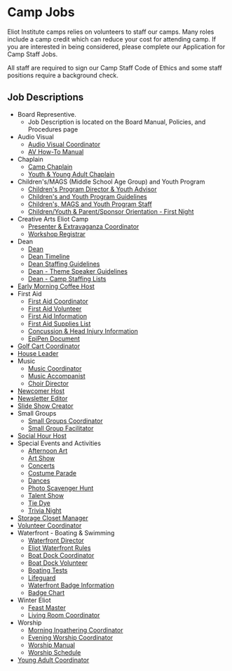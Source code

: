 # Camp Jobs

Eliot Institute camps relies on volunteers to staff our camps. Many roles include a camp credit which can reduce your cost for attending camp. If you are interested in being considered, please complete our Application for Camp Staff Jobs. 

All staff are required to sign our Camp Staff Code of Ethics and some staff positions require a background check. 

## Job Descriptions

- Board Representive.
    - Job Description is located on the Board Manual, Policies, and Procedures page
- Audio Visual
     - [Audio Visual Coordinator](pdf/job/av/AV_Coordinator_(2024).pdf) 
     - [AV How-To Manual](pdf/job/av/AV_Manual_(2024).pdf)     
- Chaplain
    - [Camp Chaplain](pdf/job/chaplain/Camp_Chaplain.(2017).pdf)
    - [Youth &amp; Young Adult Chaplain](pdf/job/chaplain/Youth-Young_Adult_Chaplain.(2017).pdf)
- Children's/MAGS (Middle School Age Group) and Youth Program
    - [Children's Program Director & Youth Advisor](pdf/job/youth/Children's_Program_Director_and_Youth_Advisor_(2024).pdf)
    - [Children's and Youth Program Guidelines](pdf/job/youth/Children's_and_Youth_Program_Guidelines_(2024).pdf)
    - [Children's, MAGS and Youth Program Staff](pdf/job/youth/Children's_and_Youth_Staff_(2024).pdf)
    - [Children/Youth & Parent/Sponsor Orientation - First Night](pdf/job/youth/Children_and_Youth_Orientation_Meetings_(2024).pdf)
- Creative Arts Eliot Camp
     - [Presenter & Extravaganza Coordinator](pdf/job/cae/2024_CAE_Presenter_Extravaganza_Coordinator_JD.pdf)
     - [Workshop Registrar](pdf/job/cae/CAW_coordinator_job_description_(2022).pdf)
- Dean
    - [Dean](pdf/job/dean/Dean_(2024).pdf.pdf)
    - [Dean Timeline](pdf/job/dean/Dean_-_Timeline_(2024).pdf)    
    - [Dean Staffing Guidelines](pdf/job/dean/Dean_-_Staffing_Guidelines_(2024).pdf)
    - [Dean - Theme Speaker Guidelines](pdf/job/dean/Dean_-_Theme_Speaker_(2024).pdf)
    - [Dean - Camp Staffing Lists](pdf/job/dean/Dean_-_Staffing_Guidelines_(2024).pdf)
- [Early Morning Coffee Host](pdf/job/misc/Early_Morning_Coffee_Host_(2017).pdf)
- First Aid
    - [First Aid Coordinator](pdf/job/firstaid/First_Aid_Coordinator_(Jul_2017).pdf)
    - [First Aid Volunteer](pdf/job/firstaid/First_Aid_Volunteer.(Jul_2017).pdf)
    - [First Aid Information](pdf/job/firstaid/First_Aid_Information_Chart_(Jul_2017).pdf)
    - [First Aid Supplies List](pdf/job/firstaid/First_Aid_Supllies_(2022).pdf)
    - [Concussion & Head Injury Information](pdf/job/firstaid/First_Aid_Info_-_Concussions__Head_Injuries__(2016).pdf)
    - [EpiPen Document](pdf/job/firstaid/EpiPen_Document_January_2019.pdf)
- [Golf Cart Coordinator](pdf/job/misc/Golf_Cart_Coordinator_Revised_Dec_2023.pdf)
- [House Leader](pdf/job/misc/House_Leader_(2024).pdf)
- Music
    - [Music Coordinator](pdf/job/music/Music_Coordinator__(2017).pdf)   
    - [Music Accompanist](pdf/job/music/Music_Accompanist_(2017).pdf)
    - [Choir Director](pdf/job/music/Choir_Director_(2017).pdf)
- [Newcomer Host](pdf/job/misc/Newcomer_Host_(2024).pdf)
- [Newsletter Editor](pdf/job/misc/Newsletter_Editor_(2024).pdf)
- [Slide Show Creator](pdf/job/misc/Slide_Show_Creator_(2017).pdf)
- Small Groups
    - [Small Groups Coordinator](pdf/job/smallgrp/Small_Group_Coordinator_(2024).pdf)  
    - [Small Group Facilitator](pdf/job/smallgrp/Small_Group_Facilitators_-_(2024).pdf)
- [Social Hour Host](pdf/job/misc/Social_Hour_Host_(2024).pdf)
- Special Events and Activities
    - [Afternoon Art](pdf/job/events/Afternoon_Art_Coordinator_(2016).pdf)
    - [Art Show](pdf/job/events/Art_Show_Coordinator_(2017)_.pdf)
    - [Concerts](pdf/job/events/Concerts_(2017).pdf)
    - [Costume Parade](pdf/job/events/Costume_Parade_Coordinator_(2017)_wpd.pdf)
    - [Dances](pdf/job/events/Dances_(2017).pdf)
    - [Photo Scavenger Hunt](pdf/job/events/Photo_Scavenger_Hunt__(2017).pdf)
    - [Talent Show](pdf/job/events/Talent_Show_Coordinator_(2017).pdf)
    - [Tie Dye](pdf/job/events/Tie-Dye_Coordinator_(2017)_.pdf)
    - [Trivia Night](pdf/job/events/Trivia_Night__(2017).pdf)
- [Storage Closet Manager](pdf/job/misc/Storage_Closet_Manager_(2023).pdf)
- [Volunteer Coordinator](pdf/job/misc/Volunteer_Coordinator_(2024).pdf)
- Waterfront - Boating & Swimming
    - [Waterfront Director](pdf/job/water/Waterfront_Director_(2023)__FINAL.pdf)
    - [Eliot Waterfront Rules](pdf/policy/Eliot_Waterfront_Rules_(2025).pdf)
    - [Boat Dock Coordinator](pdf/job/water/Boat_Dock_Coordinator_(2017).pdf)
    - [Boat Dock Volunteer](pdf/job/water/Boat_Dock_Volunteers__(2017).pdf)
    - [Boating Tests](pdf/job/water/Boating_Tests__(2017).pdf)
    - [Lifeguard](pdf/job/water/Lifeguard__(2023)_DRAFT_v4.pdf)
    - [Waterfront Badge Information](pdf/job/water/Swimming___Boating_Badges_Description_(2018).pdf)
    - [Badge Chart](pdf/job/water/Swimming___Boating_Badges_Chart_2018_Rev_1.pdf)
- Winter Eliot
    - [Feast Master](pdf/job/winter/Feast_Master_-_Winter_Eliot_(2017).pdf)
    - [Living Room Coordinator](pdf/job/winter/Living_Room_Coordinator_(2017).pdf)
- Worship
    - [Morning Ingathering Coordinator](pdf/job/worship/Morning_Ingathering_Coordinator_(2017).pdf)
    - [Evening Worship Coordinator](pdf/job/worship/Evening_Worship_Coordinator_Job_Description.pdf)
    - [Worship Manual](pdf/job/worship/Worship_Manual_(2017).pdf)
    - [Worship Schedule](pdf/job/worship/Worship_Coordinator_Planning_Grids.pdf)
- [Young Adult Coordinator](pdf/job/misc/Young_Adult_Coordinator_(2016).pdf)
